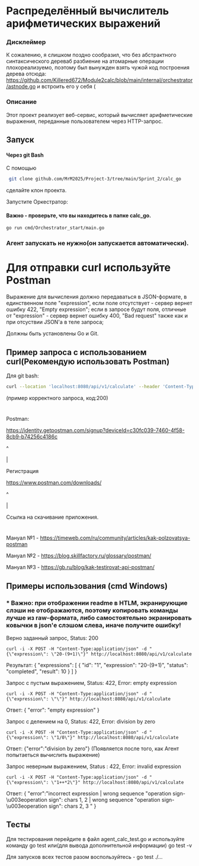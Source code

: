 # Распределённый вычислитель арифметических выражений

### Дисклеймер
К сожалению, я слишком поздно сообразил, что без абстрактного синтаксического дереваб разбиение на атомарные операции плохореализуемо, поэтому был вынужден взять чужой код построения дерева отсюда: https://github.com/Killered672/Module2calc/blob/main/internal/orchestrator/astnode.go и встроить его  у себя (

### Описание
Этот проект реализует веб-сервис, который вычисляет арифметические выражения, переданные пользователем через HTTP-запрос.



## Запуск 
#### Через git Bash
С помощью
``` bash
 git clone github.com/MrM2025/Project-3/tree/main/Sprint_2/calc_go
 ```
сделайте клон проекта.

Запустите Оркестратор:
#### Важно - проверьте, что вы находитесь в папке calc_go.

``` bash
go run cmd/Orchestrator_start/main.go
```

### Агент запускать не нужно(он запускается автоматически). 

# Для отправки curl используйте Postman

Выражение для вычисления должно передаваться в JSON-формате, в единственном поле "expression", если поле отсутствует - сервер вернет ошибку 422, "Empty expression"; если в запросе будут поля, отличные от "expression" - сервер вернет ошибку 400, "Bad request" также как и при отсуствии JSON'а в теле запроса;

Должны быть установлены Go и Git.

## Пример запроса с использованием curl(Рекомендую использовать Postman)



Для git bash:
``` bash
curl --location 'localhost:8080/api/v1/calculate' --header 'Content-Type: application/json' --data '{ "expression": "-1+1*2.54+41+((3/3+10)/2-(-2.5-1+(-1))*10)-1" }'
```
(пример корректного запроса, код:200)

#

Postman:

https://identity.getpostman.com/signup?deviceId=c30fc039-7460-4f58-8cb9-b74256c4186c  

^

|

Регистрация

https://www.postman.com/downloads/

^

|

Ссылка на скачивание приложения.

#
Мануал №1 - https://timeweb.com/ru/community/articles/kak-polzovatsya-postman

Мануал №2 - https://blog.skillfactory.ru/glossary/postman/

Мануал №3 - https://gb.ru/blog/kak-testirovat-api-postman/

## Примеры использования (cmd Windows)

### * Важно: при отображении readme в HTLM, экранирующие слэши не отображаются, поэтому копировать команды лучше из raw-формата, либо самостоятельно экранировать ковычки в json'е слэшом слева, иначе получите ошибку!

Верно заданный запрос, Status: 200
```
curl -i -X POST -H "Content-Type:application/json" -d "{\"expression\": \"20-(9+1)\"}" http://localhost:8080/api/v1/calculate
```
Результат:
{
    "expressions": [
        {
            "id": "1",
            "expression": "20-(9+1)",
            "status": "completed",
            "result": 10
        }
    ]
}


Запрос с пустым выражением, Status: 422, Error: empty expression
```
curl -i -X POST -H "Content-Type:application/json" -d "{\"expression\": \"\"}" http://localhost:8080/api/v1/calculate
```
Ответ:
{
    "error": "empty expression"
}

Запрос с делением на 0, Status: 422, Error: division by zero
```
curl -i -X POST -H "Content-Type:application/json" -d "{\"expression\": \"1/0\"}" http://localhost:8080/api/v1/calculate
```
Ответ: {"error":"division by zero"} 
(Появляется после того, как Агент попытаеться вычислить выражение)

Запрос неверным выражением, Status : 422, Error: invalid expression
```
curl -i -X POST -H "Content-Type:application/json" -d "{\"expression\": \"1++*2\"}" http://localhost:8080/api/v1/calculate
```
Ответ:
{
    "error":"incorrect expression | wrong sequence \"operation sign-\u003eoperation sign\": chars 1, 2 | wrong sequence \"operation sign-\u003eoperation sign\": chars 2, 3 "
}

## Тесты
Для тестирования перейдите в файл agent_calc_test.go и используйте команду go test или(для вывода дополнительной информации) go test -v

Для запусков всех тестов разом воспользуйтесь - go test ./...

